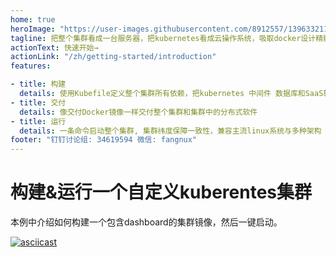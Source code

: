 ```yaml
---
home: true
heroImage: "https://user-images.githubusercontent.com/8912557/139633211-96844d27-55d7-44a9-9cdc-5aea96441613.png"
tagline: 把整个集群看成一台服务器，把kubernetes看成云操作系统，吸取docker设计精髓实现分布式软件镜像化构建、交付、运行
actionText: 快速开始→
actionLink: "/zh/getting-started/introduction"
features:

- title: 构建
  details: 使用Kubefile定义整个集群所有依赖，把kubernetes 中间件 数据库和SaaS软件所有依赖打包到集群镜像中
- title: 交付
  details: 像交付Docker镜像一样交付整个集群和集群中的分布式软件
- title: 运行
  details: 一条命令启动整个集群, 集群纬度保障一致性，兼容主流linux系统与多种架构
footer: "钉钉讨论组: 34619594 微信: fangnux"
---
```


# 构建&运行一个自定义kuberentes集群

本例中介绍如何构建一个包含dashboard的集群镜像，然后一键启动。

[![asciicast](https://asciinema.org/a/446106.svg)](https://asciinema.org/a/446106?speed=3)